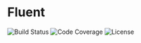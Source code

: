 # Fluent

![Build Status](https://github.com/escapace/fluent/workflows/Release/badge.svg)
![Code Coverage](https://codecov.io/gh/escapace/fluent/branch/trunk/graph/badge.svg)
![License](https://img.shields.io/badge/license-Mozilla%20Public%20License%20Version%202.0-blue.svg)

